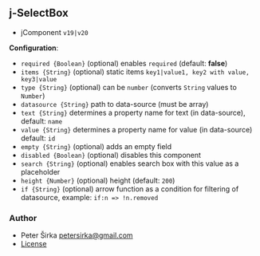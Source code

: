 ## j-SelectBox

- jComponent `v19|v20`

__Configuration__:

- `required {Boolean}` (optional) enables `required` (default: __false__)
- `items {String}` (optional) static items `key1|value1, key2 with value, key3|value`
- `type {String}` (optional) can be `number` (converts `String` values to `Number`)
- `datasource {String}` path to data-source (must be array)
- `text {String}` determines a property name for text (in data-source), default: `name`
- `value {String}` determines a property name for value (in data-source) default: `id`
- `empty {String}` (optional) adds an empty field
- `disabled {Boolean}` (optional) disables this component
- `search {String}` (optional) enables search box with this value as a placeholder
- `height {Number}` (optional) height (default: `200`)
- `if {String}` (optional) arrow function as a condition for filtering of datasource, example: `if:n => !n.removed`

### Author

- Peter Širka <petersirka@gmail.com>
- [License](https://www.totaljs.com/license/)